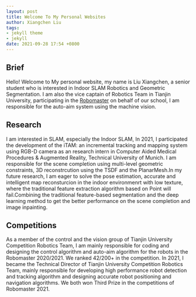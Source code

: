 ```yaml
---
layout: post
title: Welcome To My Personal Websites
author: Xiangchen Liu
tags:
- jekyll theme
- jekyll
date: 2021-09-28 17:54 +0800
---
```


## Brief
Hello! Welcome to My personal website, my name is Liu Xiangchen, a senior student who is interested in Indoor SLAM Robotics and Geometric Segmentation. I am also the vice captain of Robotics Team in Tianjin University, participating in the [Robomaster](https://www.robomaster.com/en-US) on behalf of our school, I am responsible for the auto-aim system using the machine vision.
## Research
I am interested in SLAM, especially the Indoor SLAM, In 2021, I participated the development of the iTAM: an incremental tracking and mapping system using RGB-D camera as an research intern in Computer
Aided Medical Procedures & Augmented Reality, Technical University of Munich. I am responsible for the scene completion using multi-level geometric constraints, 3D reconstrcution using the TSDF and the PlanarMesh.In my future research, I am eager to solve the pose estimation, accurate and intelligent map reconsturcion in the indoor environmenrt with low texture, where the traditional feature extraction algorithm based on Point will fail.Combining the traditional feature-based segmentation and the deep learning method to get the better performance on the scene completion and image inpainting.
## Competitions
As a member of the control and the vision group of Tianjin University Competition Robotics Team, I am mainly responsible for coding and designing the control algorithm and auto-aim algorithm for the robots in the Robomaster 2020/2021. We ranked 42/200+ in the competition.
In 2021, I became the Technical Director of Tianjin University Competition Robotics Team, mainly responsible for developing high performance robot detection and tracking algorithm and designing accurate robot positioning and navigation algorithms. We both won Third Prize in the competitions of Robomaster 2021.

